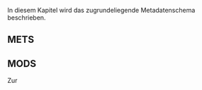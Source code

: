In diesem Kapitel wird das zugrundeliegende Metadatenschema beschrieben.



## METS

## MODS
Zur 




